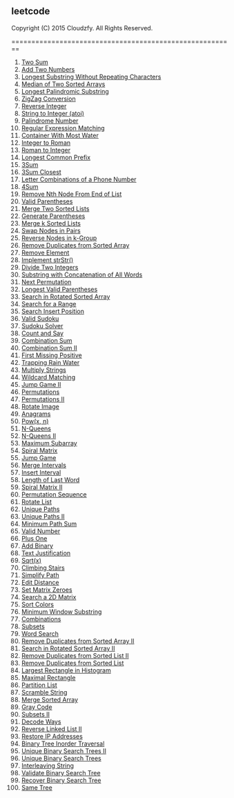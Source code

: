 ## leetcode

Copyright (C) 2015 Cloudzfy. All Rights Reserved.

========================================================

1. [Two Sum](https://github.com/cloudzfy/leetcode/tree/master/001.two_sum)
2. [Add Two Numbers](https://github.com/cloudzfy/leetcode/tree/master/002.add_two_numbers)
3. [Longest Substring Without Repeating Characters](https://github.com/cloudzfy/leetcode/tree/master/003.longest_substring_without_repeating_characters)
4. [Median of Two Sorted Arrays](https://github.com/cloudzfy/leetcode/tree/master/004.median_of_two_sorted_arrays)
5. [Longest Palindromic Substring](https://github.com/cloudzfy/leetcode/tree/master/005.longest_palindromic_substring)
6. [ZigZag Conversion](https://github.com/cloudzfy/leetcode/tree/master/006.zigzag_conversion)
7. [Reverse Integer](https://github.com/cloudzfy/leetcode/tree/master/007.reverse_integer)
8. [String to Integer (atoi)](https://github.com/cloudzfy/leetcode/tree/master/008.string_to_integer_atoi)
9. [Palindrome Number](https://github.com/cloudzfy/leetcode/tree/master/009.palindrome_number)
10. [Regular Expression Matching](https://github.com/cloudzfy/leetcode/tree/master/010.regular_expression_matching)
11. [Container With Most Water](https://github.com/cloudzfy/leetcode/tree/master/011.container_with_most_water)
12. [Integer to Roman](https://github.com/cloudzfy/leetcode/tree/master/012.integer_to_roman)
13. [Roman to Integer](https://github.com/cloudzfy/leetcode/tree/master/013.roman_to_integer)
14. [Longest Common Prefix](https://github.com/cloudzfy/leetcode/tree/master/014.longest_common_prefix)
15. [3Sum](https://github.com/cloudzfy/leetcode/tree/master/015.3sum)
16. [3Sum Closest](https://github.com/cloudzfy/leetcode/tree/master/016.3sum_closest)
17. [Letter Combinations of a Phone Number](https://github.com/cloudzfy/leetcode/tree/master/017.letter_combinations_of_a_phone_number)
18. [4Sum](https://github.com/cloudzfy/leetcode/tree/master/018.4sum)
19. [Remove Nth Node From End of List](https://github.com/cloudzfy/leetcode/tree/master/019.remove_nth_node_from_end_of_list)
20. [Valid Parentheses](https://github.com/cloudzfy/leetcode/tree/master/020.valid_parentheses)
21. [Merge Two Sorted Lists](https://github.com/cloudzfy/leetcode/tree/master/)
22. [Generate Parentheses]()
23. [Merge k Sorted Lists]()
24. [Swap Nodes in Pairs]()
25. [Reverse Nodes in k-Group]()
26. [Remove Duplicates from Sorted Array]()
27. [Remove Element]()
28. [Implement strStr()]()
29. [Divide Two Integers]()
30. [Substring with Concatenation of All Words]()
31. [Next Permutation]()
32. [Longest Valid Parentheses]()
33. [Search in Rotated Sorted Array]()
34. [Search for a Range]()
35. [Search Insert Position]()
36. [Valid Sudoku]()
37. [Sudoku Solver]()
38. [Count and Say]()
39. [Combination Sum]()
40. [Combination Sum II]()
41. [First Missing Positive]()
42. [Trapping Rain Water]()
43. [Multiply Strings]()
44. [Wildcard Matching]()
45. [Jump Game II]()
46. [Permutations]()
47. [Permutations II]()
48. [Rotate Image]()
49. [Anagrams]()
50. [Pow(x, n)]()
51. [N-Queens]()
52. [N-Queens II]()
53. [Maximum Subarray]()
54. [Spiral Matrix]()
55. [Jump Game]()
56. [Merge Intervals]()
57. [Insert Interval]()
58. [Length of Last Word]()
59. [Spiral Matrix II]()
60. [Permutation Sequence]()
61. [Rotate List]()
62. [Unique Paths]()
63. [Unique Paths II]()
64. [Minimum Path Sum]()
65. [Valid Number]()
66. [Plus One]()
67. [Add Binary]()
68. [Text Justification]()
69. [Sqrt(x)]()
70. [Climbing Stairs]()
71. [Simplify Path]()
72. [Edit Distance]()
73. [Set Matrix Zeroes]()
74. [Search a 2D Matrix]()
75. [Sort Colors]()
76. [Minimum Window Substring]()
77. [Combinations]()
78. [Subsets]()
79. [Word Search]()
80. [Remove Duplicates from Sorted Array II]()
81. [Search in Rotated Sorted Array II]()
82. [Remove Duplicates from Sorted List II]()
83. [Remove Duplicates from Sorted List]()
84. [Largest Rectangle in Histogram]()
85. [Maximal Rectangle]()
86. [Partition List]()
87. [Scramble String]()
88. [Merge Sorted Array]()
89. [Gray Code]()
90. [Subsets II]()
91. [Decode Ways]()
92. [Reverse Linked List II]()
93. [Restore IP Addresses]()
94. [Binary Tree Inorder Traversal]()
95. [Unique Binary Search Trees II]()
96. [Unique Binary Search Trees]()
97. [Interleaving String]()
98. [Validate Binary Search Tree]()
99. [Recover Binary Search Tree]()
100. [Same Tree]()
